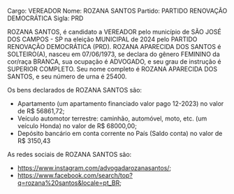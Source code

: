 Cargo: VEREADOR
Nome: ROZANA SANTOS
Partido: PARTIDO RENOVAÇÃO DEMOCRÁTICA
Sigla: PRD

ROZANA SANTOS, é candidato a VEREADOR pelo município de SÃO JOSÉ DOS CAMPOS - SP na eleição MUNICIPAL de 2024 pelo PARTIDO RENOVAÇÃO DEMOCRÁTICA (PRD).
ROZANA APARECIDA DOS SANTOS é SOLTEIRO(A), nasceu em 07/06/1973, se declara do gênero FEMININO da cor/raça BRANCA, sua ocupação é ADVOGADO, e seu grau de instrução é SUPERIOR COMPLETO.
Seu nome completo é ROZANA APARECIDA DOS SANTOS, e seu número de urna é 25400.

Os bens declarados de ROZANA SANTOS são: 
- Apartamento (um apartamento financiado valor pago 12-2023) no valor de R$ 56861,72;
- Veículo automotor terrestre: caminhão, automóvel, moto, etc. (um veículo Honda) no valor de R$ 68000,00;
- Depósito bancário em conta corrente no País (Saldo conta) no valor de R$ 3150,43

As redes sociais de ROZANA SANTOS são:
- https://www.instagram.com/advogadarozanasantos/;
- https://www.facebook.com/search/top?q=rozana%20santos&locale=pt_BR;